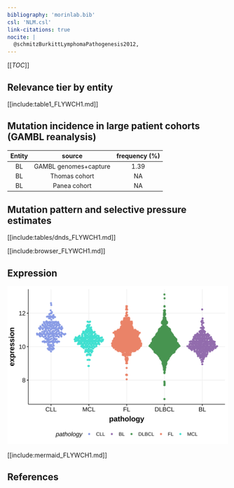 ```yaml
---
bibliography: 'morinlab.bib'
csl: 'NLM.csl'
link-citations: true
nocite: |
  @schmitzBurkittLymphomaPathogenesis2012, 
---
```

[[_TOC_]]


## Relevance tier by entity

[[include:table1_FLYWCH1.md]]

## Mutation incidence in large patient cohorts (GAMBL reanalysis)

|Entity|source               |frequency (%)|
|:------:|:---------------------:|:-------------:|
|BL    |GAMBL genomes+capture|1.39         |
|BL    |Thomas cohort        |  NA         |
|BL    |Panea cohort         |  NA         |

## Mutation pattern and selective pressure estimates

[[include:tables/dnds_FLYWCH1.md]]




[[include:browser_FLYWCH1.md]]

## Expression
![](images/gene_expression/FLYWCH1_by_pathology.svg)
<!-- ORIGIN: schmitzBurkittLymphomaPathogenesis2012 -->
<!-- BL: schmitzBurkittLymphomaPathogenesis2012 -->

[[include:mermaid_FLYWCH1.md]]

## References

